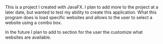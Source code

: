 This is a project I created with JavaFX. I plan to add more to the project at a later date, but wanted to test my ability to create this application. What this program does is load specific websites and allows to the user to select a website using a combo box.

In the future I plan to add to section for the user the customize what websites are available. 
